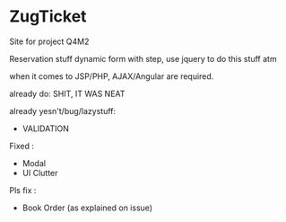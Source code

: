 # ZugTicket
Site for project Q4M2

Reservation stuff
dynamic form with step, use jquery to do this stuff atm

when it comes to JSP/PHP, AJAX/Angular are required.

already do:
SHIT, IT WAS NEAT

already yesn't/bug/lazystuff:
- VALIDATION

Fixed :
- Modal
- UI Clutter

Pls fix :
- Book Order (as explained on issue)
